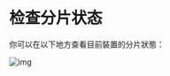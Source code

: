 # 检查分片状态

你可以在以下地方查看目前裝置的分片狀態：

![img](https://support.Nexa.com/~gitbook/image?url=https%3A%2F%2F2287475285-files.gitbook.io%2F%7E%2Ffiles%2Fv0%2Fb%2Fgitbook-x-prod.appspot.com%2Fo%2Fspaces%252FSdMhazXkh30OBfLly0nW%252Fuploads%252FBUkAPbjqDWksCzNWnFEc%252Fimage.png%3Falt%3Dmedia%26token%3Dd098526d-ba98-49ab-9718-98eaa68b9e13&width=768&dpr=4&quality=100&sign=e13e5f9d&sv=2)
